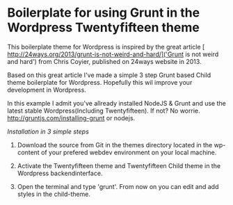 Boilerplate for using Grunt in the Wordpress Twentyfifteen theme
===================

This  boilerplate theme for Wordpress is inspired by the great article [ http://24ways.org/2013/grunt-is-not-weird-and-hard/]('Grunt is not weird and hard') from Chris Coyier, published on 24ways website in 2013.

Based on this great article I've made a simple 3 step Grunt based Child theme boilerplate for Wordpress. Hopefully this wil improve your development in Wordpress.

 In this example I admit you've allready installed NodeJS & Grunt and use the latest stable Wordpress(Including Twentyfifteen). If not? No worrie. http://gruntjs.com/installing-grunt or nodejs.


*Installation in 3 simple steps*

1. Download the source from Git in the themes directory located in the wp-content of your prefered webdev environment on your local machine.

2. Activate the Twentyfifteen theme and Twentyfifteen Child theme in the Wordpress backendinterface.

3. Open the terminal and type 'grunt'. From now on you can edit and add styles in the child-theme.
